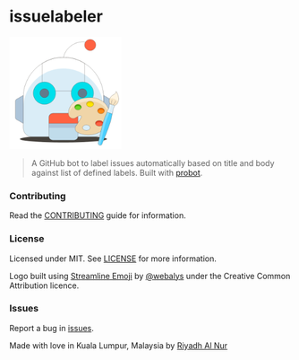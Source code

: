 # issuelabeler  

<img src="/assets/issuelabeler-logo.png" width="200" height="200">

> A GitHub bot to label issues automatically based on title and body against list of defined labels. Built with [probot](https://github.com/probot/probot).  

### Contributing  
Read the [CONTRIBUTING](CONTRIBUTING.md) guide for information.  

### License  
Licensed under MIT. See [LICENSE](LICENSE) for more information.  

Logo built using [Streamline Emoji](http://emoji.streamlineicons.com) by [@webalys](https://twitter.com/webalys) under the Creative Common Attribution licence.  

### Issues  
Report a bug in [issues](https://github.com/riyadhalnur/npm-modules-sync/issues).   

Made with love in Kuala Lumpur, Malaysia by [Riyadh Al Nur](https://verticalaxisbd.com)  
